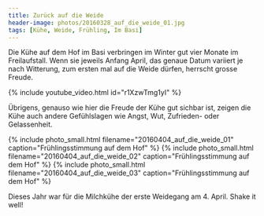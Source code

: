 ```yaml
---
title: Zurück auf die Weide
header-image: photos/20160328_auf_die_weide_01.jpg
tags: [Kühe, Weide, Frühling, Im Basi]
---
```


Die Kühe auf dem Hof im Basi verbringen im Winter gut vier Monate im
Freilaufstall. Wenn sie jeweils Anfang April, das genaue Datum variiert je nach
Witterung, zum ersten mal auf die Weide dürfen, herrscht grosse Freude. 

{% include youtube_video.html id="r1XzwTmg1yI" %}

Übrigens, genauso wie hier die Freude der Kühe gut sichbar ist, zeigen die Kühe
auch andere Gefühlslagen wie Angst, Wut, Zufrieden- oder Gelassenheit. 

{% include photo_small.html filename="20160404_auf_die_weide_01" caption="Frühlingsstimmung auf dem Hof" %}
{% include photo_small.html filename="20160404_auf_die_weide_02" caption="Frühlingsstimmung auf dem Hof" %}
{% include photo_small.html filename="20160404_auf_die_weide_03" caption="Frühlingsstimmung auf dem Hof" %}

Dieses Jahr war für die Milchkühe der erste Weidegang am 4. April. Shake it well!
